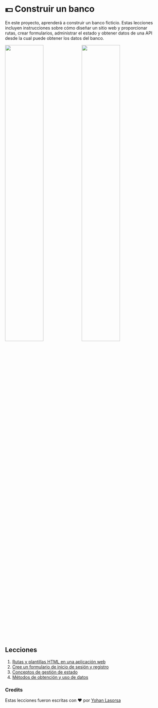 # :dollar: Construir un banco

En este proyecto, aprenderá a construir un banco ficticio. Estas lecciones incluyen instrucciones sobre cómo diseñar un sitio web y proporcionar rutas, crear formularios, administrar el estado y obtener datos de una API desde la cual puede obtener los datos del banco.

<img src="screen1.png" width="50%" height="auto"><img src="screen2.png" width="50%" height="auto">

## Lecciones

1. [Rutas y plantillas HTML en una aplicación web](template-route/README.md)
2. [Cree un formulario de inicio de sesión y registro](forms/README.md)
3. [Conceptos de gestión de estado](state-management/README.md)
4. [Métodos de obtención y uso de datos](data/README.md)

### Credits

Estas lecciones fueron escritas con :hearts: por [Yohan Lasorsa](https://twitter.com/sinedied)
